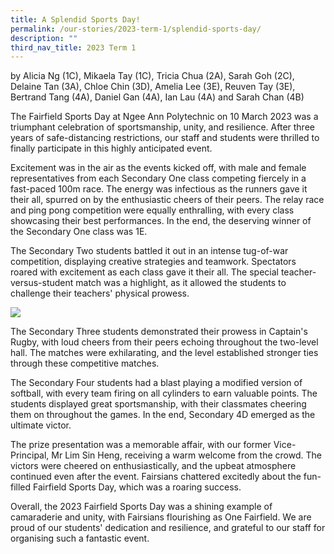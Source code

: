 ```yaml
---
title: A Splendid Sports Day!
permalink: /our-stories/2023-term-1/splendid-sports-day/
description: ""
third_nav_title: 2023 Term 1
---
```




by Alicia Ng (1C), Mikaela Tay (1C), Tricia Chua (2A), Sarah Goh (2C), Delaine Tan (3A), Chloe Chin (3D), Amelia Lee (3E), Reuven Tay (3E), Bertrand Tang (4A), Daniel Gan (4A), Ian Lau (4A) and Sarah Chan (4B)

The Fairfield Sports Day at Ngee Ann Polytechnic on 10 March 2023 was a triumphant celebration of sportsmanship, unity, and resilience. After three years of safe-distancing restrictions, our staff and students were thrilled to finally participate in this highly anticipated event.

Excitement was in the air as the events kicked off, with male and female representatives from each Secondary One class competing fiercely in a fast-paced 100m race. The energy was infectious as the runners gave it their all, spurred on by the enthusiastic cheers of their peers. The relay race and ping pong competition were equally enthralling, with every class showcasing their best performances. In the end, the deserving winner of the Secondary One class was 1E.

The Secondary Two students battled it out in an intense tug-of-war competition, displaying creative strategies and teamwork. Spectators roared with excitement as each class gave it their all. The special teacher-versus-student match was a highlight, as it allowed the students to challenge their teachers' physical prowess.

![](/images/Our%20Stories/2023/splendid-sports-day-ezgif.gif)



The Secondary Three students demonstrated their prowess in Captain's Rugby, with loud cheers from their peers echoing throughout the two-level hall. The matches were exhilarating, and the level established stronger ties through these competitive matches.

The Secondary Four students had a blast playing a modified version of softball, with every team firing on all cylinders to earn valuable points. The students displayed great sportsmanship, with their classmates cheering them on throughout the games. In the end, Secondary 4D emerged as the ultimate victor.

The prize presentation was a memorable affair, with our former Vice-Principal, Mr Lim Sin Heng, receiving a warm welcome from the crowd. The victors were cheered on enthusiastically, and the upbeat atmosphere continued even after the event. Fairsians chattered excitedly about the fun-filled Fairfield Sports Day, which was a roaring success.

Overall, the 2023 Fairfield Sports Day was a shining example of camaraderie and unity, with Fairsians flourishing as One Fairfield. We are proud of our students' dedication and resilience, and grateful to our staff for organising such a fantastic event.